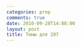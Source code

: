```yaml
---
categories: prep
comments: true
date: 2010-09-28T14:08:00
layout: post
title: Темы для 207
---
```


